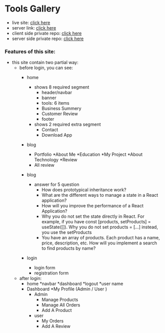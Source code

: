 # Tools Gallery


* live site: [click here](https://tools-gallery-91300.web.app/)
* server link: [click here](https://vercel-deploy-tools-server.vercel.app/)
* client side private repo: [click here](https://github.com/sohag-9065/Tools-galllery-client)
* server side private repo: [click here](https://github.com/sohag-9065/tools-gallery-server)



### Features of this site:
* this site contain two partial way:
    * before login, you can see:
        * home
            * shows 8 required segment
                * header/navbar
                * banner
                * tools: 6 items
                * Business Summery
                * Customer Review
                * footer
            * shows 2 required extra segment
                * Contact
                * Download App

        * blog
            * Portfolio
                *About Me
                *Education
                *My Project
                *About Technology
        *Review
            * All review
        * blog
            * answer for 5 question
                * How does prototypical inheritance work?
                * What are the different ways to manage a state in a React application?
                * How will you improve the performance of a React Application?
                * Why you do not set the state directly in React. For example, if you have const [products, setProducts] = useState([]). Why you do not set products = [...] instead, you use the setProducts
                * You have an array of products. Each product has a name, price, description, etc. How will you implement a search to find products by name?
        * login
            * login form
            * registration form
    * after login:
        * home
            *navbar 
                *dashboard 
                *logout
                *user name
        * Dashboard
            *My Profile (Admin / User )
            * Admin
                * Manage Products
                * Manage All Orders
                * Add A Product
            * user
                * My Orders
                * Add A Review
        
